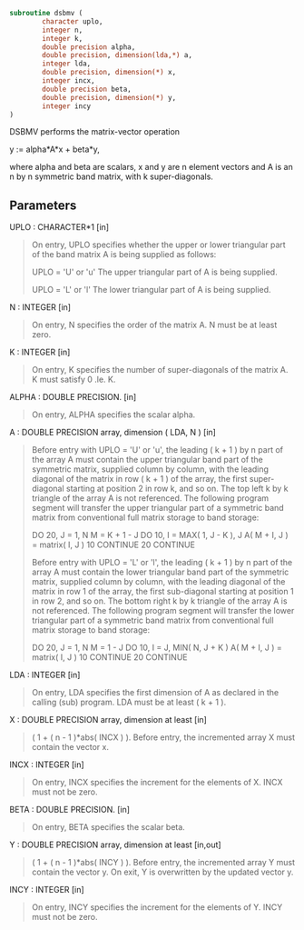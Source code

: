 ```fortran
subroutine dsbmv (
        character uplo,
        integer n,
        integer k,
        double precision alpha,
        double precision, dimension(lda,*) a,
        integer lda,
        double precision, dimension(*) x,
        integer incx,
        double precision beta,
        double precision, dimension(*) y,
        integer incy
)
```

DSBMV  performs the matrix-vector  operation

y := alpha\*A\*x + beta\*y,

where alpha and beta are scalars, x and y are n element vectors and
A is an n by n symmetric band matrix, with k super-diagonals.

## Parameters
UPLO : CHARACTER\*1 [in]
> On entry, UPLO specifies whether the upper or lower
> triangular part of the band matrix A is being supplied as
> follows:
> 
> UPLO = 'U' or 'u'   The upper triangular part of A is
> being supplied.
> 
> UPLO = 'L' or 'l'   The lower triangular part of A is
> being supplied.

N : INTEGER [in]
> On entry, N specifies the order of the matrix A.
> N must be at least zero.

K : INTEGER [in]
> On entry, K specifies the number of super-diagonals of the
> matrix A. K must satisfy  0 .le. K.

ALPHA : DOUBLE PRECISION. [in]
> On entry, ALPHA specifies the scalar alpha.

A : DOUBLE PRECISION array, dimension ( LDA, N ) [in]
> Before entry with UPLO = 'U' or 'u', the leading ( k + 1 )
> by n part of the array A must contain the upper triangular
> band part of the symmetric matrix, supplied column by
> column, with the leading diagonal of the matrix in row
> ( k + 1 ) of the array, the first super-diagonal starting at
> position 2 in row k, and so on. The top left k by k triangle
> of the array A is not referenced.
> The following program segment will transfer the upper
> triangular part of a symmetric band matrix from conventional
> full matrix storage to band storage:
> 
> DO 20, J = 1, N
> M = K + 1 - J
> DO 10, I = MAX( 1, J - K ), J
> A( M + I, J ) = matrix( I, J )
> 10    CONTINUE
> 20 CONTINUE
> 
> Before entry with UPLO = 'L' or 'l', the leading ( k + 1 )
> by n part of the array A must contain the lower triangular
> band part of the symmetric matrix, supplied column by
> column, with the leading diagonal of the matrix in row 1 of
> the array, the first sub-diagonal starting at position 1 in
> row 2, and so on. The bottom right k by k triangle of the
> array A is not referenced.
> The following program segment will transfer the lower
> triangular part of a symmetric band matrix from conventional
> full matrix storage to band storage:
> 
> DO 20, J = 1, N
> M = 1 - J
> DO 10, I = J, MIN( N, J + K )
> A( M + I, J ) = matrix( I, J )
> 10    CONTINUE
> 20 CONTINUE

LDA : INTEGER [in]
> On entry, LDA specifies the first dimension of A as declared
> in the calling (sub) program. LDA must be at least
> ( k + 1 ).

X : DOUBLE PRECISION array, dimension at least [in]
> ( 1 + ( n - 1 )\*abs( INCX ) ).
> Before entry, the incremented array X must contain the
> vector x.

INCX : INTEGER [in]
> On entry, INCX specifies the increment for the elements of
> X. INCX must not be zero.

BETA : DOUBLE PRECISION. [in]
> On entry, BETA specifies the scalar beta.

Y : DOUBLE PRECISION array, dimension at least [in,out]
> ( 1 + ( n - 1 )\*abs( INCY ) ).
> Before entry, the incremented array Y must contain the
> vector y. On exit, Y is overwritten by the updated vector y.

INCY : INTEGER [in]
> On entry, INCY specifies the increment for the elements of
> Y. INCY must not be zero.
